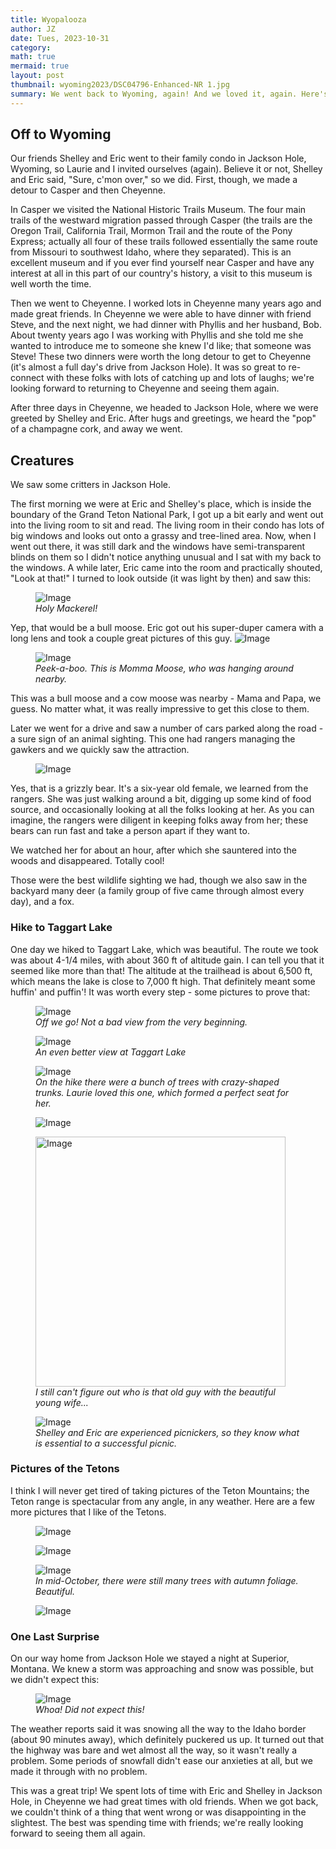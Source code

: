```yaml
---
title: Wyopalooza
author: JZ
date: Tues, 2023-10-31
category: 
math: true
mermaid: true
layout: post
thumbnail: wyoming2023/DSC04796-Enhanced-NR 1.jpg
summary: We went back to Wyoming, again! And we loved it, again. Here's a post about our almost-two weeks in this most underrated state.
---  
```

<h2>Off to Wyoming</H2>
Our friends Shelley and Eric went to their family condo in Jackson Hole, Wyoming, so Laurie and I invited ourselves (again). Believe it or not, Shelley and Eric said, "Sure, c'mon over," so we did. First, though, we made a detour to Casper and then Cheyenne.

In Casper we visited the National Historic Trails Museum. The four main trails of the westward migration passed through Casper (the trails are the Oregon Trail, California Trail, Mormon Trail and the route of the Pony Express; actually all four of these trails followed essentially the same route from Missouri to southwest Idaho, where they separated). This is an excellent museum and if you ever find yourself near Casper and have any interest at all in this part of our country's history, a visit to this museum is well worth the time.

Then we went to Cheyenne. I worked lots in Cheyenne many years ago and made great friends. In Cheyenne we were able to have dinner with friend Steve, and the next  night, we had dinner with Phyllis and her husband, Bob. About twenty years ago I was working with Phyllis and she told me she wanted to introduce me to someone she knew I'd like; that someone was Steve! These two dinners were worth the long detour to get to Cheyenne (it's almost a full day's drive from Jackson Hole). It was so great to re-connect with these folks with lots of catching up and lots of laughs; we're looking forward to returning to Cheyenne and seeing them again.

After three days in Cheyenne, we headed to Jackson Hole, where we were greeted by Shelley and Eric. After hugs and greetings, we heard the "pop" of a champagne cork, and away we went. 

<h2>Creatures</h2>
We saw some critters in Jackson Hole.

The first morning we were at Eric and Shelley's place, which is inside the boundary of the Grand Teton National Park, I got up a bit early and went out into the living room to sit and read. The living room in their condo has lots of big windows and looks out onto a grassy and tree-lined area. Now, when I went out there, it was still dark and the windows have semi-transparent blinds on them so I didn't notice anything unusual and I sat with my back to the windows. A while later, Eric came into the room and practically shouted, "Look at that!" I turned to look outside (it was light by then) and saw this:

<figure >
	<img class = 'portrait' src="{{ "wyoming2023/moose1.jpg" | prepend: site.imageurl | prepend: site.baseurl  }}" alt="Image" />
	<figcaption><em>Holy Mackerel!</em></figcaption>
</figure>
Yep, that would be a bull moose. Eric got out his super-duper camera with a long lens and took a couple great pictures of this guy.
<figured >
	<img class = 'landscape' src="{{ "wyoming2023/DSC04796-Enhanced-NR 1.jpg" | prepend: site.imageurl | prepend: site.baseurl  }}" alt="Image" />
	<figcaption><em></em></figcaption>
</figure>
<figure class = 'portrait' >
	<img class = 'portrait' src="{{ "wyoming2023/DSC04749-Enhanced-NR.jpg" | prepend: site.imageurl | prepend: site.baseurl  }}" alt="Image" />
	<figcaption><em>Peek-a-boo. This is Momma Moose, who was hanging around nearby.</em></figcaption>
</figure>

This was a bull moose and a cow moose was nearby - Mama and Papa, we guess. No matter what, it was really impressive to get this close to them.

Later we went for a drive and saw a number of cars parked along the road - a sure sign of an animal sighting. This one had rangers managing the gawkers and we quickly saw the attraction.
<figure class = 'landscape' >
	<img class = 'landscape' src="{{ "wyoming2023/DSC04938-Enhanced-NR.jpg" | prepend: site.imageurl | prepend: site.baseurl  }}" alt="Image" />
	<figcaption><em></em></figcaption>
</figure>
Yes, that is a grizzly bear. It's a six-year old female, we learned from the rangers. She was just walking around a bit, digging up some kind of food source, and occasionally looking at all the folks looking at her. As you can imagine, the rangers were diligent in keeping folks away from her; these bears can run fast and take a person apart if they want to. 

We watched her for about an hour, after which she sauntered into the woods and disappeared. Totally cool!

Those were the best wildlife sighting we had, though we also saw in the backyard many deer (a family group of five came through almost every day), and a fox. 

<h3>Hike to Taggart Lake</h3>
One day we hiked to Taggart Lake, which was beautiful. The route we took was about 4-1/4 miles, with about 360 ft of altitude gain. I can tell you that it seemed like more than that! The altitude at the trailhead is about 6,500 ft, which means the lake is close to 7,000 ft high. That definitely meant some huffin' and puffin'! It was worth every step - some pictures to prove that:

<figure class = 'landscape' >
	<img class = 'landscape' src="{{ "wyoming2023/DSC05291.jpg" | prepend: site.imageurl | prepend: site.baseurl  }}" alt="Image" />
	<figcaption><em>Off we go! Not a bad view from the very beginning.</em></figcaption>
</figure>

<figure class = 'landscape' >
	<img class = 'landscape' src="{{ "wyoming2023/DSC05318.jpg" | prepend: site.imageurl | prepend: site.baseurl  }}" alt="Image" />
	<figcaption><em>An even better view at Taggart Lake</em></figcaption>
</figure>
<figure class = 'portrait' >
	<img class = 'portrait' src="{{ "wyoming2023/lz.jpg" | prepend: site.imageurl | prepend: site.baseurl  }}" alt="Image" />
	<figcaption><em>On the hike there were a bunch of trees with crazy-shaped trunks. Laurie loved this one, which formed a perfect seat for her.</em></figcaption>
</figure>

<figure class = 'landscape' >
	<img class = 'landscape' src="{{ "wyoming2023/zs4.jpg" | prepend: site.imageurl | prepend: site.baseurl  }}" alt="Image" />
	<figcaption><em></em></figcaption>
</figure>

<figure>
	<img class = 'landscape' style="height:400px;" src="{{ "wyoming2023/zs5.jpg" | prepend: site.imageurl | prepend: site.baseurl  }}" alt="Image" />
	<figcaption><em>I still can't figure out who is that old guy with the beautiful young wife...</em></figcaption>
</figure>

<figure class = 'landscape' >
	<img class = 'landscape' src="{{ "wyoming2023/DSC05254.jpg" | prepend: site.imageurl | prepend: site.baseurl  }}" alt="Image" />
	<figcaption><em>Shelley and Eric are experienced picnickers, so they know what is essential to a successful picnic. </em></figcaption>
</figure>
<h3>Pictures of the Tetons</h3>
I think I will never get tired of taking pictures of the Teton Mountains; the Teton range is spectacular from any angle, in any weather. Here are a few more pictures that I like of the Tetons.
<figure class = 'landscape' >
	<img class = 'landscape' src="{{ "wyoming2023/DSC05328.jpg" | prepend: site.imageurl | prepend: site.baseurl  }}" alt="Image" />
	<figcaption><em></em></figcaption>
</figure>

<figure class = 'landscape' >
	<img class = 'landscape' src="{{ "wyoming2023/DSC05336.jpg" | prepend: site.imageurl | prepend: site.baseurl  }}" alt="Image" />
	<figcaption><em></em></figcaption>
</figure>

<figure class = 'landscape' >
	<img class = 'landscape' src="{{ "wyoming2023/DSC05340.jpg" | prepend: site.imageurl | prepend: site.baseurl  }}" alt="Image" />
	<figcaption><em>In mid-October, there were still many trees with autumn foliage. Beautiful.</em></figcaption>
</figure>

<figure class = 'landscape' >
	<img class = 'landscape' src="{{ "wyoming2023/DSC05342.jpg" | prepend: site.imageurl | prepend: site.baseurl  }}" alt="Image" />
	<figcaption><em></em></figcaption>
</figure>

<h3>One Last Surprise</h3>
On our way home from Jackson Hole we stayed a night at Superior, Montana. We knew a storm was approaching and snow was possible, but we didn't expect this:
<figure class = 'landscape' >
	<img class = 'landscape' src="{{ "wyoming2023/IMG_6102 2.jpg" | prepend: site.imageurl | prepend: site.baseurl  }}" alt="Image" />
	<figcaption><em>Whoa! Did not expect this!</em></figcaption>
</figure>
The weather reports said it was snowing all the way to the Idaho border (about 90 minutes away), which definitely puckered us up. It turned out that the highway was bare and wet almost all the way, so it wasn't really a problem. Some periods of snowfall didn't ease our anxieties at all, but we made it through with no problem. 

This was a great trip! We spent lots of time with Eric and Shelley in Jackson Hole, in Cheyenne we had great times with old friends. When we got back, we couldn't think of a thing that went wrong or was disappointing in the slightest. The best was spending time with friends; we're really looking forward to seeing them all again.